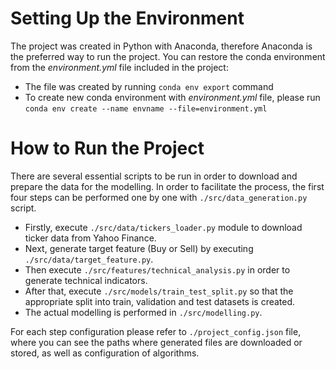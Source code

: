 # Setting Up the Environment

The project was created in Python with Anaconda, therefore Anaconda is the preferred way to run the project.
You can restore the conda environment from the *environment.yml* file included in the project:

- The file was created by running ```conda env export``` command
- To create new conda environment with *environment.yml* file, please run ```conda env create --name envname --file=environment.yml```

# How to Run the Project

There are several essential scripts to be run in order to download and prepare the data for the modelling. In order to facilitate the process, the first four steps can be performed one by one with ```./src/data_generation.py``` script.

- Firstly, execute ```./src/data/tickers_loader.py``` module to download ticker data from Yahoo Finance.
- Next, generate target feature (Buy or Sell) by executing ```./src/data/target_feature.py```.
- Then execute ```./src/features/technical_analysis.py``` in order to generate technical indicators.
- After that, execute ```./src/models/train_test_split.py``` so that the appropriate split into train, validation and test datasets is created.
- The actual modelling is performed in ```./src/modelling.py```.

For each step configuration please refer to ```./project_config.json``` file, where you can see the paths where generated files are downloaded or stored, as well as configuration of algorithms.